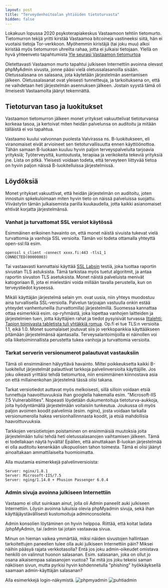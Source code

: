 ```yaml
---
layout: post
title: "Terveydenhoitoalan yhtiöiden tietoturvasta"
hidden: false
---
```

Lokakuun lopussa 2020 psykoterapiakeskus Vastaamoon tehtiin tietomurto. Tietomurron tekijä yritti kirstää Vastaamoa bitcoineja vastineeksi siitä, 
hän ei vuotaisi tietoja Tor-verkkoon. Myöhemmin kiristäjä (tai joku muu) alkoi kiristää myös tietomurron uhreilta rahaa, jotta ei julkaisi tietojaan.
Ylellä on hyvä yhteenveto tapahtumista [Yle seurasi Vastaamon tietomurtoa](https://yle.fi/uutiset/3-11612399)

Oletettavasti Vastaamon murto tapahtui julkiseen Internettiin avoinna olevast phpMyAdmin sivusta, jonne pääsi vielä oletussalasanoilla sisään. Oletussalasana on salasana, jota käytetään järjestelmän asentamisen jälkeen. Oletussalasanat ovat yleisesti tunnetteuja, ja tarkoituksena on, että ne vaihdetaan heti järjestelmän asennuksen jälkeen. Jostain syystä tämä oli ilmeisesti Vastaamolta jäänyt tekemnättä.

<!--more-->

## Tietoturvan taso ja luokitukset

Vastaamon tietomurron jälkeen monet yritykset vakuuttelivat tietoturvansa korkeaa tasoa, ja kertoivat miten heidän palvelunsa on auditoitu ja mitään tälläistä ei voi tapahtua. 

Vastaamo kuului valvonnan puolesta Valvirassa ns. B-luokitukseen, eli viranomaiset eivät arvioineet sen tietoturvallisuutta ennen käyttöönottoa. Tähän samaan B-luokaan kuuluu hyvin paljon terveyspalveluita tarjoavia yrityksiä; Työterveysttä, kuntoutusta, terapiaa ja verikokeita tekeviä yrityksiä jne. Lista on pitkä. Yleisesti voidaan todeta, että terveyteen liittyvää tietoa on hyvin paljon näissä B-luokitelluissa järjestelmissä.

## Löydöksiä

Monet yritykset vakuuttivat, että heidän järjestelmän on auditoitu, joten innostuin spkekuloimaan miten hyvin tieto on näissä palveluissa suojattu. Viivästytin tämän julkaisemista parilla kuukaudella, jotta kaikki asianomaiset ehtivät korjatta järjestelmänsä. 

### Vanhat ja turvattomat SSL versiot käytössä

Esimmäinen erikoinen havainto on, että monet näistä sivuista tukevat vielä turvattomia ja vanhoja SSL versioita. Tämän voi todeta ottamalla yhteyttä open-ssl:llä esim.
```
openssl s_client -connect xxxx.fi:443 -tls1_1
CONNECTED(00000003)
```

Tai vastaavasti kannattaisi käyttää [SSL Labsin](https://www.ssllabs.com/ssltest) testiä, joka tuottaa raportin sivustan TLS astuksista. Tämä tarkistaa myös tuetut algoritmit, ja antaa raportin sivuston TLS asetuksista. Monet näistä palveluista menivät katogoriaan B, jota ei mielestäni voida millään tavalla perustella, kun on terveystiedot kyseessä. 

Mikäli käyttäjän järjestelmä selain ym. ovat uusia, niin yhteys muodostuu aina turvallisella SSL-versiolla. Palvelun tarjoajan vastuulla onkin estää yhteydet vanhentuneilla (turvattomilla) järjestelmillä. Suomessa kannattaa ottaa esimerkkiä esim. op-ryhmästä, joka lopettaa vanhojen laitteiden ja järjestelmien tuen, jotta käyttäjien rahat ja tiedot pysyisivät turvassa [Iltalehti: Tapion toimivasta tabletista tuli yhtäkkiä romua](https://www.iltalehti.fi/digiuutiset/a/06c25ed4-ba01-4ed3-9bc6-b86bf70cea1f). Op.fi ei tue TLS:n versioita 1.1, eikä 1.0. Monet suomalaiset joutuvat siis jo verkkopankkia käyttääkseen pitämään järjestelmänsä ajantasalla. Terveysalantoimijoilla ei näinollen voi olla liiketoiminnallista perustetta tukea vanhoja ja turvattomia versioita. 

### Tarkat serverin versionumerot palautuvat vastauksiin

Tämä oli ensimmäinen hälyyttävä havainto. Miltei poikkeuksetta kaikki B-luokitellut järjestelmät palauttivat tarkkoja palvelinversioita käyttäjille. Jos joku oikeasti yrittäisi tehdä tietomurtoa, niin ensimmäinen kiinnostava asia on että millainenkohan järjestelmä tässä olisi takana. 

Tarkat versiotiedot auttavat myös melkoisesti, sillä silloin voidaan etsiä tunnettuja haavoittuvuuksia ihan googlella hakemalla esim. "Microsoft-IIS 7.5 Vulnerabilities". Nopeasti löydetään dukumentoituja tietoturva-aukkoja, joita hyödyntämällä järjestelmään voitaisiin tunkeutua. Joukussa oli myös paljon avoimen koodit palvelimia (esim. nginx), josta voidaan tarkalla versionumerolla hakea versionhallinnnasta koodit, ja etsiä mahdollisia haavoittuvuuksia.

Tarkkojen versiotietojen poistaminen on ensimmäisiä muutoksia joita järjestelmään tulisi tehdä heti oletussalasanojen vaihtamisen jälkeen. Tämä ei todellakaan näytä hyvältä! Epäilen, että ainuttakaan B-luokan järjestelmää ei olla auditoitu kenenkään ulkopuolisen tahon toimesta. Tämä ei olisi jäänyt ainoaltakaan ammattilaiselta huomioimatta.

Alla muutamia esimerkkejä palvelinversioista:
```
Server: nginx/1.8.1
Server: Microsoft-IIS/7.5
Server: nging/1.14.0 + Phusion Passenger 6.0.4
```

### Admin sivuja avoinna julkiseen Internettiin

Vastaamo ei ollut suinkaan ainut, jolla oli Admin paneelit auki julkiseen Internettiin. Löysin avoinna lukuisia olevia phpMyadmin sivuja, sekä ihan käyttäjäystävällisesti kustomoituja adminconsoleita. 

Admin konsolien löytäminen on hyvin helppoa. Riittää, että koitat ladata /phpMyAdmin, tai /admin tai jotain vastaavaa sivua. 

Minun on hieman vaikea ymmärtää, miksi näiden sivustojen hallintaan tarkoitettujen paneelien tulee olla auki julkiseen Internettiin päin? Miksei näihin pääsyä rajata verkkotasolla? Entä jos joku admin-oikeudet omistava henkilö on valinnut huonon salasanan. Esim. salasanan, joka on ollut jo osana aikaisempaa salasanojen vuotoa? Tai mitä jos joku tekeisi saman näköisen sivun, mutta pyrkisi hyvin kohdennetulla "phishing" hyökkäyksellä saamaan admin-käyttäjän salasanan? 

Alla esimerkkejä login-näkymistä. 
![phpmyadmin](/assets/images/phpmyadmin.png "phpmyadmin")
![puhtiadmin](/assets/images/omapuhti_admin.png "puhti adminconsole")